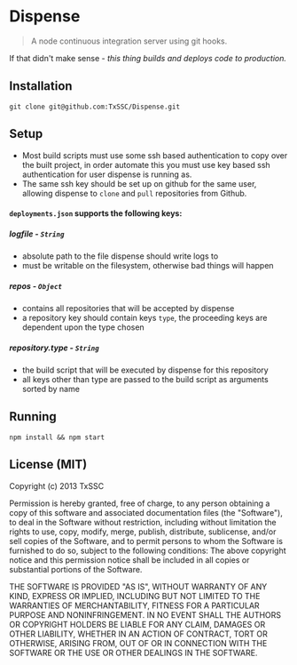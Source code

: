 # Dispense

> A node continuous integration server using git hooks.

If that didn't make sense - *this thing builds and deploys code to production.*


## Installation

```shell
git clone git@github.com:TxSSC/Dispense.git
```


## Setup

* Most build scripts must use some ssh based authentication to copy over the built project, in order automate this you must use key based ssh authentication for user dispense is running as.
* The same ssh key should be set up on github for the same user, allowing dispense to `clone` and `pull` repositories from Github.

#### `deployments.json` supports the following keys:

##### logfile - `String`

* absolute path to the file dispense should write logs to
* must be writable on the filesystem, otherwise bad things will happen

##### repos - `Object`

* contains all repositories that will be accepted by dispense
* a repository key should contain keys `type`, the proceeding keys are dependent upon the type chosen

##### repository.type - `String`

* the build script that will be executed by dispense for this repository
* all keys other than type are passed to the build script as arguments sorted by name


## Running
```shell
npm install && npm start
```


## License (MIT)
Copyright (c) 2013 TxSSC

Permission is hereby granted, free of charge, to any person obtaining a copy of this software and associated documentation files (the "Software"), to deal in the Software without restriction, including without limitation the rights to use, copy, modify, merge, publish, distribute, sublicense, and/or sell copies of the Software, and to permit persons to whom the Software is furnished to do so, subject to the following conditions: The above copyright notice and this permission notice shall be included in all copies or substantial portions of the Software.

THE SOFTWARE IS PROVIDED "AS IS", WITHOUT WARRANTY OF ANY KIND, EXPRESS OR IMPLIED, INCLUDING BUT NOT LIMITED TO THE WARRANTIES OF MERCHANTABILITY, FITNESS FOR A PARTICULAR PURPOSE AND NONINFRINGEMENT. IN NO EVENT SHALL THE AUTHORS OR COPYRIGHT HOLDERS BE LIABLE FOR ANY CLAIM, DAMAGES OR OTHER LIABILITY, WHETHER IN AN ACTION OF CONTRACT, TORT OR OTHERWISE, ARISING FROM, OUT OF OR IN CONNECTION WITH THE SOFTWARE OR THE USE OR OTHER DEALINGS IN THE SOFTWARE.